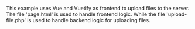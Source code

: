 This example uses Vue and Vuetify as frontend to upload files to the server. The file 'page.html' is used to handle frontend logic. While the file 'upload-file.php' is used to handle backend logic for uploading files.